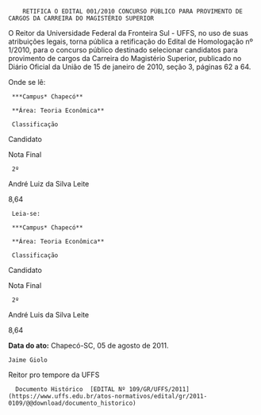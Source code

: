         RETIFICA O EDITAL 001/2010 CONCURSO PÚBLICO PARA PROVIMENTO DE CARGOS DA CARREIRA DO MAGISTÉRIO SUPERIOR  

O Reitor da Universidade Federal da Fronteira Sul - UFFS, no uso de suas atribuições legais, torna pública a retificação do Edital de Homologação nº 1/2010, para o concurso público destinado selecionar candidatos para provimento de cargos da Carreira do Magistério Superior, publicado no Diário Oficial da União de 15 de janeiro de 2010, seção 3, páginas 62 a 64.

 Onde se lê:

     ***Campus* Chapecó**

     **Área: Teoria Econômica**

     Classificação

   Candidato

   Nota Final

     2º

   André Luiz da Silva Leite

   8,64

     Leia-se:

     ***Campus* Chapecó**

     **Área: Teoria Econômica**

     Classificação

   Candidato

   Nota Final

     2º

   André Luis da Silva Leite

   8,64

      

   **Data do ato:** Chapecó-SC, 05 de agosto de 2011.   
 

    Jaime Giolo   
 Reitor pro tempore da UFFS 

      Documento Histórico  [EDITAL Nº 109/GR/UFFS/2011](https://www.uffs.edu.br/atos-normativos/edital/gr/2011-0109/@@download/documento_historico)     
      